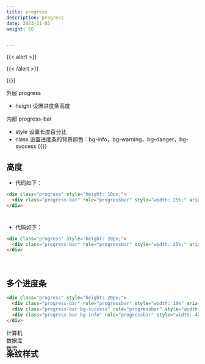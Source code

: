 ```yaml
---
title: progress
description: progress
date: 2023-11-05
weight: 60


---
```

{{< alert >}}

{{< /alert >}}


{{<note>}}
<!---->
外层 progress
- height 设置进度条高度

内部 progress-bar
- style 设置长度百分比
- class 设置进度条的背景颜色：bg-info，bg-warning，bg-danger，bg-success
{{</note>}}


## 高度

- 代码如下：
```html
<div class="progress" style="height: 10px;">
  <div class="progress-bar" role="progressbar" style="width: 25%;" aria-valuenow="25" aria-valuemin="0" aria-valuemax="100"></div>
</div>
```

<div class="progress" style="height: 10px;">
  <div class="progress-bar" role="progressbar" style="width: 25%;" aria-valuenow="25" aria-valuemin="0" aria-valuemax="100"></div>
</div>

- 代码如下：
```html
<div class="progress" style="height: 20px;">
  <div class="progress-bar" role="progressbar" style="width: 25%;" aria-valuenow="25" aria-valuemin="0" aria-valuemax="100"></div>
</div>
```

<div class="progress" style="height: 20px;">
  <div class="progress-bar" role="progressbar" style="width: 25%;" aria-valuenow="25" aria-valuemin="0" aria-valuemax="100"></div>
</div>







## 多个进度条
```html
<div class="progress" style="height: 20px;">
  <div class="progress-bar" role="progressbar" style="width: 10%" aria-valuenow="15" aria-valuemin="0" aria-valuemax="100"></div>
  <div class="progress-bar bg-success" role="progressbar" style="width: 20%" aria-valuenow="30" aria-valuemin="0" aria-valuemax="100"></div>
  <div class="progress-bar bg-info" role="progressbar" style="width: 40%" aria-valuenow="20" aria-valuemin="0" aria-valuemax="100"></div>
</div>
```
<div class="progress" style="height: 20px;">
  <div class="progress-bar" role="progressbar" style="width: 20%" aria-valuenow="15" aria-valuemin="0" aria-valuemax="100">计算机</div>
  <div class="progress-bar bg-success" role="progressbar" style="width: 20%" aria-valuenow="30" aria-valuemin="0" aria-valuemax="100">数据库</div>
  <div class="progress-bar bg-info" role="progressbar" style="width: 20%" aria-valuenow="20" aria-valuemin="0" aria-valuemax="100">数学</div>
</div>




## 条纹样式
<div class="progress" style="height: 30px;">
  <div class="progress-bar progress-bar-striped bg-danger" role="progressbar" style="width: 20%" aria-valuenow="10" aria-valuemin="0" aria-valuemax="100"></div>
  <div class="progress-bar progress-bar-striped bg-success" role="progressbar" style="width: 20%" aria-valuenow="10" aria-valuemin="0" aria-valuemax="100"></div>
  <div class="progress-bar progress-bar-striped bg-info" role="progressbar" style="width: 20%" aria-valuenow="10" aria-valuemin="0" aria-valuemax="100"></div>
</div>











